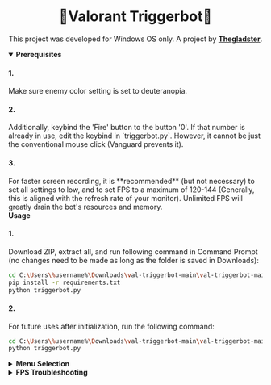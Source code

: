 <div align="center">
  
<h1>🎯Valorant Triggerbot🎯</h1>

This project was developed for Windows OS only.
A project by [**Thegladster**](https://github.com/Thegladster).

<div align="left">
<details open>
  
<summary><b>Prerequisites</b></summary>

<h4>1.</h4>
Make sure enemy color setting is set to deuteranopia.

<h4>2.</h4>
Additionally, keybind the 'Fire' button to the button '0'. If that number is already in use, edit the keybind in `triggerbot.py`. However, it cannot be just the conventional mouse click (Vanguard prevents it).

<h4>3.</h4>
For faster screen recording, it is **recommended** (but not necessary) to set all settings to low, and to set FPS to a maximum of 120-144 (Generally, this is aligned with the refresh rate of your monitor). Unlimited FPS will greatly drain the bot's resources and memory.

<summary><b>Usage</b></summary>

<h4>1.</h4>
Download ZIP, extract all, and run following command in Command Prompt (no changes need to be made as long as the folder is saved in Downloads):

```bash
cd C:\Users\%username%\Downloads\val-triggerbot-main\val-triggerbot-main
pip install -r requirements.txt
python triggerbot.py
```

<h4>2.</h4>
For future uses after initialization, run the following command:

```bash
cd C:\Users\%username%\Downloads\val-triggerbot-main\val-triggerbot-main
python triggerbot.py
```

</details>
<details>

<summary><b>Menu Selection</b></summary>

<h4>1.</h4>
Upon running, you will have to select the gun you are going to use with the bot in order for the bot to spray depending on accuracy.

Simply type the gun in **all lowercase** with no extra spaces.

> Note that just for the Operator, you can just type `op`.

2. If the gun changes later on (which it most likely will), or you would like to exit the program, open command prompt and type `alt + p`. If you would like to exit, simply type `exit`.

</details>
<details>

<summary><b>FPS Troubleshooting</b></summary>


The reported FPS should be at or around the game's client FPS, which should consequently be at or around your monitor's [**refresh rate.**](https://support.microsoft.com/en-us/windows/change-the-refresh-rate-on-your-monitor-in-windows-c8ea729e-0678-015c-c415-f806f04aae5a)

If your game FPS is significantly higher than the reported FPS from the triggerbot, there can be many different possibilities:

<h4>1. VALORANT is utilizing too many resources</h4>
If your PC is barely running VALORANT at 120 FPS, then it is almost impossible for it to run the triggerbot simultaneously. **Set all settings to 'Low' and change the max FPS that VALORANT can run on.

<h4>2. Inaccurate reporting results</h4>
Screenshots are only taken when a **change in frame is reported.** This means that the more you are still in-game (not moving, shooting, etc), the FPS will drop. This doesn't indicate a problem with your computer, just an inaccuracy on the triggerbot's end.

Moreover, shooting opponents will also lower FPS because frames are not recorded when you are shooting. This means that if you are in the range and are constantly shooting bots, the report FPS will drop. Once again, the actual FPS does not drop, but less frames are taken per second because you are constantly shooting.

To know when your results are simply inaccurate or if it is a problem with your computer, hop into a game and just move the camera around sporadically for 30 seconds. Do not stop the camera's movement until you press `alt + p`, and see if the reported FPS matches with your game FPS.
